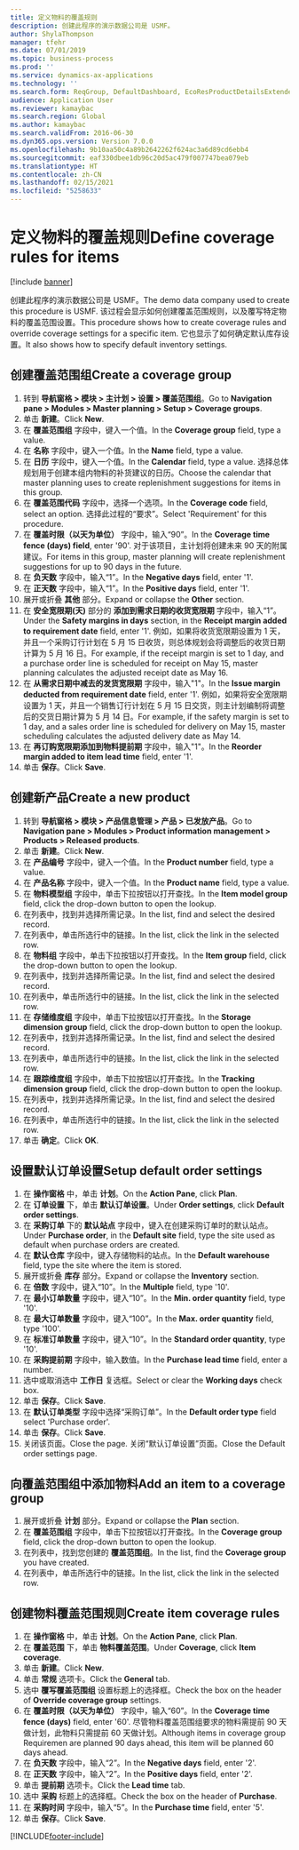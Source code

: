 ```yaml
---
title: 定义物料的覆盖规则
description: 创建此程序的演示数据公司是 USMF。
author: ShylaThompson
manager: tfehr
ms.date: 07/01/2019
ms.topic: business-process
ms.prod: ''
ms.service: dynamics-ax-applications
ms.technology: ''
ms.search.form: ReqGroup, DefaultDashboard, EcoResProductDetailsExtended, EcoResProductCreate, InventItemOrderSetup, ReqItemTable
audience: Application User
ms.reviewer: kamaybac
ms.search.region: Global
ms.author: kamaybac
ms.search.validFrom: 2016-06-30
ms.dyn365.ops.version: Version 7.0.0
ms.openlocfilehash: 9b10aa50c4a89b2642262f624ac3a6d89cd6ebb4
ms.sourcegitcommit: eaf330dbee1db96c20d5ac479f007747bea079eb
ms.translationtype: HT
ms.contentlocale: zh-CN
ms.lasthandoff: 02/15/2021
ms.locfileid: "5258633"
---
```

# <a name="define-coverage-rules-for-items"></a><span data-ttu-id="793d1-103">定义物料的覆盖规则</span><span class="sxs-lookup"><span data-stu-id="793d1-103">Define coverage rules for items</span></span>

[!include [banner](../../includes/banner.md)]

<span data-ttu-id="793d1-104">创建此程序的演示数据公司是 USMF。</span><span class="sxs-lookup"><span data-stu-id="793d1-104">The demo data company used to create this procedure is USMF.</span></span> <span data-ttu-id="793d1-105">该过程会显示如何创建覆盖范围规则，以及覆写特定物料的覆盖范围设置。</span><span class="sxs-lookup"><span data-stu-id="793d1-105">This procedure shows how to create coverage rules and override coverage settings for a specific item.</span></span> <span data-ttu-id="793d1-106">它也显示了如何确定默认库存设置。</span><span class="sxs-lookup"><span data-stu-id="793d1-106">It also shows how to specify default inventory settings.</span></span>


## <a name="create-a-coverage-group"></a><span data-ttu-id="793d1-107">创建覆盖范围组</span><span class="sxs-lookup"><span data-stu-id="793d1-107">Create a coverage group</span></span>
1. <span data-ttu-id="793d1-108">转到 **导航窗格 > 模块 > 主计划 > 设置 > 覆盖范围组**。</span><span class="sxs-lookup"><span data-stu-id="793d1-108">Go to **Navigation pane > Modules > Master planning > Setup > Coverage groups**.</span></span>
2. <span data-ttu-id="793d1-109">单击 **新建**。</span><span class="sxs-lookup"><span data-stu-id="793d1-109">Click **New**.</span></span>
3. <span data-ttu-id="793d1-110">在 **覆盖范围组** 字段中，键入一个值。</span><span class="sxs-lookup"><span data-stu-id="793d1-110">In the **Coverage group** field, type a value.</span></span>
4. <span data-ttu-id="793d1-111">在 **名称** 字段中，键入一个值。</span><span class="sxs-lookup"><span data-stu-id="793d1-111">In the **Name** field, type a value.</span></span>
5. <span data-ttu-id="793d1-112">在 **日历** 字段中，键入一个值。</span><span class="sxs-lookup"><span data-stu-id="793d1-112">In the **Calendar** field, type a value.</span></span> <span data-ttu-id="793d1-113">选择总体规划用于创建本组内物料的补货建议的日历。</span><span class="sxs-lookup"><span data-stu-id="793d1-113">Choose the calendar that master planning uses to create replenishment suggestions for items in this group.</span></span>  
6. <span data-ttu-id="793d1-114">在 **覆盖范围代码** 字段中，选择一个选项。</span><span class="sxs-lookup"><span data-stu-id="793d1-114">In the **Coverage code** field, select an option.</span></span> <span data-ttu-id="793d1-115">选择此过程的“要求”。</span><span class="sxs-lookup"><span data-stu-id="793d1-115">Select 'Requirement' for this procedure.</span></span>  
7. <span data-ttu-id="793d1-116">在 **覆盖时限（以天为单位）** 字段中，输入“90”。</span><span class="sxs-lookup"><span data-stu-id="793d1-116">In the **Coverage time fence (days) field**, enter '90'.</span></span> <span data-ttu-id="793d1-117">对于该项目，主计划将创建未来 90 天的附属建议。</span><span class="sxs-lookup"><span data-stu-id="793d1-117">For items in this group, master planning will create replenishment suggestions for up to 90 days in the future.</span></span>  
8. <span data-ttu-id="793d1-118">在 **负天数** 字段中，输入“1”。</span><span class="sxs-lookup"><span data-stu-id="793d1-118">In the **Negative days** field, enter '1'.</span></span>
9. <span data-ttu-id="793d1-119">在 **正天数** 字段中，输入“1”。</span><span class="sxs-lookup"><span data-stu-id="793d1-119">In the **Positive days** field, enter '1'.</span></span>
10. <span data-ttu-id="793d1-120">展开或折叠 **其他** 部分。</span><span class="sxs-lookup"><span data-stu-id="793d1-120">Expand or collapse the **Other** section.</span></span>
11. <span data-ttu-id="793d1-121">在 **安全宽限期(天)** 部分的 **添加到需求日期的收货宽限期** 字段中，输入“1”。</span><span class="sxs-lookup"><span data-stu-id="793d1-121">Under the **Safety margins in days** section, in the **Receipt margin added to requirement date** field, enter '1'.</span></span> <span data-ttu-id="793d1-122">例如，如果将收货宽限期设置为 1 天，并且一个采购订行计划在 5 月 15 日收货，则总体规划会将调整后的收货日期计算为 5 月 16 日。</span><span class="sxs-lookup"><span data-stu-id="793d1-122">For example, if the receipt margin is set to 1 day, and a purchase order line is scheduled for receipt on May 15, master planning calculates the adjusted receipt date as May 16.</span></span>  
12. <span data-ttu-id="793d1-123">在 **从需求日期中减去的发货宽限期** 字段中，输入"1"。</span><span class="sxs-lookup"><span data-stu-id="793d1-123">In the **Issue margin deducted from requirement date** field, enter '1'.</span></span> <span data-ttu-id="793d1-124">例如，如果将安全宽限期设置为 1 天，并且一个销售订行计划在 5 月 15 日交货，则主计划编制将调整后的交货日期计算为 5 月 14 日。</span><span class="sxs-lookup"><span data-stu-id="793d1-124">For example, if the safety margin is set to 1 day, and a sales order line is scheduled for delivery on May 15, master scheduling calculates the adjusted delivery date as May 14.</span></span>  
13. <span data-ttu-id="793d1-125">在 **再订购宽限期添加到物料提前期** 字段中，输入"1"。</span><span class="sxs-lookup"><span data-stu-id="793d1-125">In the **Reorder margin added to item lead time** field, enter '1'.</span></span>
14. <span data-ttu-id="793d1-126">单击 **保存**。</span><span class="sxs-lookup"><span data-stu-id="793d1-126">Click **Save**.</span></span>

## <a name="create-a-new-product"></a><span data-ttu-id="793d1-127">创建新产品</span><span class="sxs-lookup"><span data-stu-id="793d1-127">Create a new product</span></span>
1. <span data-ttu-id="793d1-128">转到 **导航窗格 > 模块 > 产品信息管理 > 产品 > 已发放产品**。</span><span class="sxs-lookup"><span data-stu-id="793d1-128">Go to **Navigation pane > Modules > Product information management > Products > Released products**.</span></span>
2. <span data-ttu-id="793d1-129">单击 **新建**。</span><span class="sxs-lookup"><span data-stu-id="793d1-129">Click **New**.</span></span>
3. <span data-ttu-id="793d1-130">在 **产品编号** 字段中，键入一个值。</span><span class="sxs-lookup"><span data-stu-id="793d1-130">In the **Product number** field, type a value.</span></span>
4. <span data-ttu-id="793d1-131">在 **产品名称** 字段中，键入一个值。</span><span class="sxs-lookup"><span data-stu-id="793d1-131">In the **Product name** field, type a value.</span></span>
5. <span data-ttu-id="793d1-132">在 **物料模型组** 字段中，单击下拉按钮以打开查找。</span><span class="sxs-lookup"><span data-stu-id="793d1-132">In the **Item model group** field, click the drop-down button to open the lookup.</span></span>
6. <span data-ttu-id="793d1-133">在列表中，找到并选择所需记录。</span><span class="sxs-lookup"><span data-stu-id="793d1-133">In the list, find and select the desired record.</span></span>
7. <span data-ttu-id="793d1-134">在列表中，单击所选行中的链接。</span><span class="sxs-lookup"><span data-stu-id="793d1-134">In the list, click the link in the selected row.</span></span>
8. <span data-ttu-id="793d1-135">在 **物料组** 字段中，单击下拉按钮以打开查找。</span><span class="sxs-lookup"><span data-stu-id="793d1-135">In the **Item group** field, click the drop-down button to open the lookup.</span></span>
9. <span data-ttu-id="793d1-136">在列表中，找到并选择所需记录。</span><span class="sxs-lookup"><span data-stu-id="793d1-136">In the list, find and select the desired record.</span></span>
10. <span data-ttu-id="793d1-137">在列表中，单击所选行中的链接。</span><span class="sxs-lookup"><span data-stu-id="793d1-137">In the list, click the link in the selected row.</span></span>
11. <span data-ttu-id="793d1-138">在 **存储维度组** 字段中，单击下拉按钮以打开查找。</span><span class="sxs-lookup"><span data-stu-id="793d1-138">In the **Storage dimension group** field, click the drop-down button to open the lookup.</span></span>
12. <span data-ttu-id="793d1-139">在列表中，找到并选择所需记录。</span><span class="sxs-lookup"><span data-stu-id="793d1-139">In the list, find and select the desired record.</span></span>
13. <span data-ttu-id="793d1-140">在列表中，单击所选行中的链接。</span><span class="sxs-lookup"><span data-stu-id="793d1-140">In the list, click the link in the selected row.</span></span>
14. <span data-ttu-id="793d1-141">在 **跟踪维度组** 字段中，单击下拉按钮以打开查找。</span><span class="sxs-lookup"><span data-stu-id="793d1-141">In the **Tracking dimension group** field, click the drop-down button to open the lookup.</span></span>
15. <span data-ttu-id="793d1-142">在列表中，找到并选择所需记录。</span><span class="sxs-lookup"><span data-stu-id="793d1-142">In the list, find and select the desired record.</span></span>
16. <span data-ttu-id="793d1-143">在列表中，单击所选行中的链接。</span><span class="sxs-lookup"><span data-stu-id="793d1-143">In the list, click the link in the selected row.</span></span>
17. <span data-ttu-id="793d1-144">单击 **确定**。</span><span class="sxs-lookup"><span data-stu-id="793d1-144">Click **OK**.</span></span>

## <a name="setup-default-order-settings"></a><span data-ttu-id="793d1-145">设置默认订单设置</span><span class="sxs-lookup"><span data-stu-id="793d1-145">Setup default order settings</span></span>
1. <span data-ttu-id="793d1-146">在 **操作窗格** 中，单击 **计划**。</span><span class="sxs-lookup"><span data-stu-id="793d1-146">On the **Action Pane**, click **Plan**.</span></span>
2. <span data-ttu-id="793d1-147">在 **订单设置** 下，单击 **默认订单设置**。</span><span class="sxs-lookup"><span data-stu-id="793d1-147">Under **Order settings**, click **Default order settings**.</span></span>
3. <span data-ttu-id="793d1-148">在 **采购订单** 下的 **默认站点** 字段中，键入在创建采购订单时的默认站点。</span><span class="sxs-lookup"><span data-stu-id="793d1-148">Under **Purchase order**, in the **Default site** field, type the site used as default when purchase orders are created.</span></span>
4. <span data-ttu-id="793d1-149">在 **默认仓库** 字段中，键入存储物料的站点。</span><span class="sxs-lookup"><span data-stu-id="793d1-149">In the **Default warehouse** field, type the site where the item is stored.</span></span>
5. <span data-ttu-id="793d1-150">展开或折叠 **库存** 部分。</span><span class="sxs-lookup"><span data-stu-id="793d1-150">Expand or collapse the **Inventory** section.</span></span>
6. <span data-ttu-id="793d1-151">在 **倍数** 字段中，键入“10”。</span><span class="sxs-lookup"><span data-stu-id="793d1-151">In the **Multiple** field, type '10'.</span></span>
7. <span data-ttu-id="793d1-152">在 **最小订单数量** 字段中，键入“10”。</span><span class="sxs-lookup"><span data-stu-id="793d1-152">In the **Min. order quantity** field, type '10'.</span></span>
8. <span data-ttu-id="793d1-153">在 **最大订单数量** 字段中，键入“100”。</span><span class="sxs-lookup"><span data-stu-id="793d1-153">In the **Max. order quantity** field, type '100'.</span></span>
9. <span data-ttu-id="793d1-154">在 **标准订单数量** 字段中，键入“10”。</span><span class="sxs-lookup"><span data-stu-id="793d1-154">In the **Standard order quantity**, type '10'.</span></span>
10. <span data-ttu-id="793d1-155">在 **采购提前期** 字段中，输入数值。</span><span class="sxs-lookup"><span data-stu-id="793d1-155">In the **Purchase lead time** field, enter a number.</span></span>
11. <span data-ttu-id="793d1-156">选中或取消选中 **工作日** 复选框。</span><span class="sxs-lookup"><span data-stu-id="793d1-156">Select or clear the **Working days** check box.</span></span>
12. <span data-ttu-id="793d1-157">单击 **保存**。</span><span class="sxs-lookup"><span data-stu-id="793d1-157">Click **Save**.</span></span>
13. <span data-ttu-id="793d1-158">在 **默认订单类型** 字段中选择“采购订单”。</span><span class="sxs-lookup"><span data-stu-id="793d1-158">In the **Default order type** field select 'Purchase order'.</span></span>
14. <span data-ttu-id="793d1-159">单击 **保存**。</span><span class="sxs-lookup"><span data-stu-id="793d1-159">Click **Save**.</span></span>
15. <span data-ttu-id="793d1-160">关闭该页面。</span><span class="sxs-lookup"><span data-stu-id="793d1-160">Close the page.</span></span> <span data-ttu-id="793d1-161">关闭“默认订单设置”页面。</span><span class="sxs-lookup"><span data-stu-id="793d1-161">Close the Default order settings page.</span></span>  

## <a name="add-an-item-to-a-coverage-group"></a><span data-ttu-id="793d1-162">向覆盖范围组中添加物料</span><span class="sxs-lookup"><span data-stu-id="793d1-162">Add an item to a coverage group</span></span>
1. <span data-ttu-id="793d1-163">展开或折叠 **计划** 部分。</span><span class="sxs-lookup"><span data-stu-id="793d1-163">Expand or collapse the **Plan** section.</span></span>
2. <span data-ttu-id="793d1-164">在 **覆盖范围组** 字段中，单击下拉按钮以打开查找。</span><span class="sxs-lookup"><span data-stu-id="793d1-164">In the **Coverage group** field, click the drop-down button to open the lookup.</span></span>
3. <span data-ttu-id="793d1-165">在列表中，找到您创建的 **覆盖范围组**。</span><span class="sxs-lookup"><span data-stu-id="793d1-165">In the list, find the **Coverage group** you have created.</span></span>
4. <span data-ttu-id="793d1-166">在列表中，单击所选行中的链接。</span><span class="sxs-lookup"><span data-stu-id="793d1-166">In the list, click the link in the selected row.</span></span>

## <a name="create-item-coverage-rules"></a><span data-ttu-id="793d1-167">创建物料覆盖范围规则</span><span class="sxs-lookup"><span data-stu-id="793d1-167">Create item coverage rules</span></span>
1. <span data-ttu-id="793d1-168">在 **操作窗格** 中，单击 **计划**。</span><span class="sxs-lookup"><span data-stu-id="793d1-168">On the **Action Pane**, click **Plan**.</span></span>
2. <span data-ttu-id="793d1-169">在 **覆盖范围** 下，单击 **物料覆盖范围**。</span><span class="sxs-lookup"><span data-stu-id="793d1-169">Under **Coverage**, click **Item coverage**.</span></span>
3. <span data-ttu-id="793d1-170">单击 **新建**。</span><span class="sxs-lookup"><span data-stu-id="793d1-170">Click **New**.</span></span>
4. <span data-ttu-id="793d1-171">单击 **常规** 选项卡。</span><span class="sxs-lookup"><span data-stu-id="793d1-171">Click the **General** tab.</span></span>
5. <span data-ttu-id="793d1-172">选中 **覆写覆盖范围组** 设置标题上的选择框。</span><span class="sxs-lookup"><span data-stu-id="793d1-172">Check the box on the header of **Override coverage group** settings.</span></span>
6. <span data-ttu-id="793d1-173">在 **覆盖时限（以天为单位）** 字段中，输入“60”。</span><span class="sxs-lookup"><span data-stu-id="793d1-173">In the **Coverage time fence (days)** field, enter '60'.</span></span> <span data-ttu-id="793d1-174">尽管物料覆盖范围组要求的物料需提前 90 天做计划，此物料只需提前 60 天做计划。</span><span class="sxs-lookup"><span data-stu-id="793d1-174">Although items in coverage group Requiremen are planned 90 days ahead, this item will be planned 60 days ahead.</span></span>  
7. <span data-ttu-id="793d1-175">在 **负天数** 字段中，输入“2”。</span><span class="sxs-lookup"><span data-stu-id="793d1-175">In the **Negative days** field, enter '2'.</span></span>
8. <span data-ttu-id="793d1-176">在 **正天数** 字段中，输入“2”。</span><span class="sxs-lookup"><span data-stu-id="793d1-176">In the **Positive days** field, enter '2'.</span></span>
9. <span data-ttu-id="793d1-177">单击 **提前期** 选项卡。</span><span class="sxs-lookup"><span data-stu-id="793d1-177">Click the **Lead time** tab.</span></span>
10. <span data-ttu-id="793d1-178">选中 **采购** 标题上的选择框。</span><span class="sxs-lookup"><span data-stu-id="793d1-178">Check the box on the header of **Purchase**.</span></span>
11. <span data-ttu-id="793d1-179">在 **采购时间** 字段中，输入“5”。</span><span class="sxs-lookup"><span data-stu-id="793d1-179">In the **Purchase time** field, enter '5'.</span></span>
12. <span data-ttu-id="793d1-180">单击 **保存**。</span><span class="sxs-lookup"><span data-stu-id="793d1-180">Click **Save**.</span></span>



[!INCLUDE[footer-include](../../../includes/footer-banner.md)]
